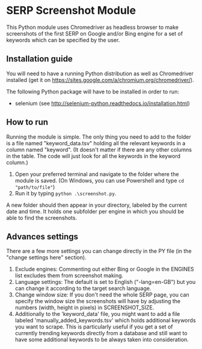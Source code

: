 SERP Screenshot Module
======================

This Python module uses Chromedriver as headless browser to make screenshots of
the first SERP on Google and/or Bing engine for a set of keywords which can be specified by the user.


## Installation guide

You will need to have a running Python distribution as well as Chromedriver installed (get it on https://sites.google.com/a/chromium.org/chromedriver/).

The following Python package will have to be installed in order to run:  
- selenium (see http://selenium-python.readthedocs.io/installation.html)

## How to run

Running the module is simple. The only thing you need to add to the folder is a file named "keyword_data.tsv" holding all the relevant keywords in a column named "keyword". (It doesn't matter if there are any other columns in the table. The code will just look for all the keywords in the keyword column.)

1. Open your preferred terminal and navigate to the folder where the module is saved. (On Windows, you can use Powershell and type ``cd "path/to/file"``)
2.  Run it by typing ``python .\screenshot.py``.

A new folder should then appear in your directory, labeled by the current date and time. It holds one subfolder per engine in which you should be able to find the screenshots.

## Advances settings

There are a few more settings you can change directly in the PY file (in the "change settings here" section).

1. Exclude engines: Commenting out either Bing or Google in the ENGINES list excludes them from screenshot making.
2. Language settings: The default is set to English ("-lang=en-GB") but you can change it according to the target search language.
3. Change window size: If you don't need the whole SERP page, you can specify the window size the screenshots will have by adjusting the numbers (width, height in pixels) in SCREENSHOT_SIZE.
4. Additionally to the 'keyword_data' file, you might want to add a file labeled 'manually_added_keywords.tsv' which holds additional keywords you want to scrape. This is particularly useful if you get a set of currently trending keywords directly from a database and still want to have some additional keywords to be always taken into consideration.  
